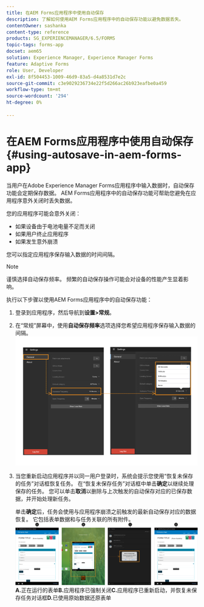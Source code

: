 ```yaml
---
title: 在AEM Forms应用程序中使用自动保存
description: 了解如何使用AEM Forms应用程序中的自动保存功能以避免数据丢失。
contentOwner: sashanka
content-type: reference
products: SG_EXPERIENCEMANAGER/6.5/FORMS
topic-tags: forms-app
docset: aem65
solution: Experience Manager, Experience Manager Forms
feature: Adaptive Forms
role: User, Developer
exl-id: 8f504453-1009-46d9-83a5-d4a8531d7e2c
source-git-commit: c3e9029236734e22f5d266ac26b923eafbe0a459
workflow-type: tm+mt
source-wordcount: '294'
ht-degree: 0%

---
```


# 在AEM Forms应用程序中使用自动保存{#using-autosave-in-aem-forms-app}

当用户在Adobe Experience Manager Forms应用程序中输入数据时，自动保存功能会定期保存数据。 AEM Forms应用程序中的自动保存功能可帮助您避免在应用程序意外关闭时丢失数据。

您的应用程序可能会意外关闭：

* 如果设备由于电池电量不足而关闭
* 如果用户终止应用程序
* 如果发生意外崩溃

您可以指定应用程序保存输入数据的时间间隔。

>[!NOTE]
>
>谨慎选择自动保存频率。 频繁的自动保存操作可能会对设备的性能产生显着影响。

执行以下步骤以使用AEM Forms应用程序中的自动保存功能：

1. 登录到应用程序，然后导航到&#x200B;**设置>常规**。
1. 在“常规”屏幕中，使用&#x200B;**自动保存频率**选项选择您希望应用程序保存输入数据的间隔。
   [![设置自动保存频率](assets/using-autosave-freq-07.png)](assets/using-autosave-freq-07-1.png)

1. 当您重新启动应用程序并以同一用户登录时，系统会提示您使用“恢复未保存的任务”对话框恢复任务。 在“恢复未保存任务”对话框中单击&#x200B;**确定**&#x200B;以继续处理保存的任务。 您可以单击&#x200B;**取消**&#x200B;以删除与上次触发的自动保存对应的已保存数据，并开始处理新任务。

   单击&#x200B;**确定**后，任务会使用与应用程序崩溃之前触发的最新自动保存对应的数据恢复。 它包括表单数据和与任务关联的所有附件。
   [![正在恢复任务&#x200B;](assets/autosave-flow.png)](assets/using-autosave-freq-06.png)**A.**&#x200B;正在运行的表单&#x200B;**B.**&#x200B;应用程序已强制关闭&#x200B;**C.**&#x200B;应用程序已重新启动，并恢复未保存任务对话框&#x200B;**D.**&#x200B;已使用原始数据还原表单
